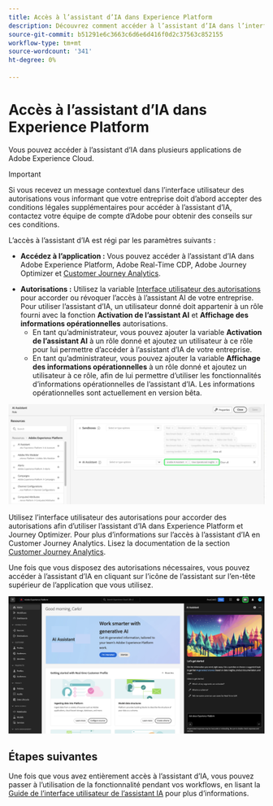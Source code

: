 ```yaml
---
title: Accès à l’assistant d’IA dans Experience Platform
description: Découvrez comment accéder à l’assistant d’IA dans l’interface utilisateur d’Experience Cloud.
source-git-commit: b51291e6c3663c6d6e6d416f0d2c37563c852155
workflow-type: tm+mt
source-wordcount: '341'
ht-degree: 0%

---
```


# Accès à l’assistant d’IA dans Experience Platform

Vous pouvez accéder à l’assistant d’IA dans plusieurs applications de Adobe Experience Cloud.

>[!IMPORTANT]
>
>Si vous recevez un message contextuel dans l’interface utilisateur des autorisations vous informant que votre entreprise doit d’abord accepter des conditions légales supplémentaires pour accéder à l’assistant d’IA, contactez votre équipe de compte d’Adobe pour obtenir des conseils sur ces conditions.

L’accès à l’assistant d’IA est régi par les paramètres suivants :

* **Accédez à l’application :** Vous pouvez accéder à l’assistant d’IA dans Adobe Experience Platform, Adobe Real-Time CDP, Adobe Journey Optimizer et [Customer Journey Analytics](https://experienceleague.adobe.com/en/docs/analytics-platform/using/ai-assistant).
<!-- * **Contractual access:** Your company must agree to certain [!DNL GenAI]-related legal terms before your organization can use AI Assistant. Contact your organization's administrator or your Adobe Account Team if you are not able to access AI Assistant.  -->
* **Autorisations :** Utilisez la variable [Interface utilisateur des autorisations](../access-control/abac/ui/permissions.md) pour accorder ou révoquer l’accès à l’assistant AI de votre entreprise. Pour utiliser l’assistant d’IA, un utilisateur donné doit appartenir à un rôle fourni avec la fonction **Activation de l’assistant AI** et **Affichage des informations opérationnelles** autorisations.
   * En tant qu’administrateur, vous pouvez ajouter la variable **Activation de l’assistant AI** à un rôle donné et ajoutez un utilisateur à ce rôle pour lui permettre d’accéder à l’assistant d’IA de votre entreprise.
   * En tant qu’administrateur, vous pouvez ajouter la variable **Affichage des informations opérationnelles** à un rôle donné et ajoutez un utilisateur à ce rôle, afin de lui permettre d’utiliser les fonctionnalités d’informations opérationnelles de l’assistant d’IA. Les informations opérationnelles sont actuellement en version bêta.

![La page de l’interface utilisateur des autorisations avec les autorisations Activer l’assistant d’IA et Afficher les statistiques opérationnelles est incluse dans un rôle donné.](./images/permissions.png)

Utilisez l’interface utilisateur des autorisations pour accorder des autorisations afin d’utiliser l’assistant d’IA dans Experience Platform et Journey Optimizer. Pour plus d’informations sur l’accès à l’assistant d’IA en Customer Journey Analytics. Lisez la documentation de la section [Customer Journey Analytics](https://experienceleague.adobe.com/en/docs/analytics-platform/using/ai-assistant).

Une fois que vous disposez des autorisations nécessaires, vous pouvez accéder à l’assistant d’IA en cliquant sur l’icône de l’assistant sur l’en-tête supérieur de l’application que vous utilisez.

![Assistant d’IA avec première expérience utilisateur.](./images/ai-assistant.png)

## Étapes suivantes

Une fois que vous avez entièrement accès à l’assistant d’IA, vous pouvez passer à l’utilisation de la fonctionnalité pendant vos workflows, en lisant la [Guide de l’interface utilisateur de l’assistant IA](./ui-guide.md) pour plus d’informations.